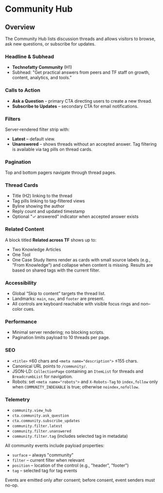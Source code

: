 # Community Hub

## Overview

The Community Hub lists discussion threads and allows visitors to browse, ask new questions, or subscribe for updates.

### Headline & Subhead
- **Technofatty Community** (H1)
- Subhead: "Get practical answers from peers and TF staff on growth, content, analytics, and tools."

### Calls to Action
- **Ask a Question** – primary CTA directing users to create a new thread.
- **Subscribe to Updates** – secondary CTA for email notifications.

### Filters
Server‑rendered filter strip with:
- **Latest** – default view.
- **Unanswered** – shows threads without an accepted answer.
Tag filtering is available via tag pills on thread cards.

### Pagination
Top and bottom pagers navigate through thread pages.

### Thread Cards
- Title (H2) linking to the thread
- Tag pills linking to tag-filtered views
- Byline showing the author
- Reply count and updated timestamp
- Optional "✓ answered" indicator when accepted answer exists

### Related Content
A block titled **Related across TF** shows up to:
- Two Knowledge Articles
- One Tool
- One Case Study
Items render as cards with small source labels (e.g., "From Knowledge") and collapse when content is missing. Results are based on shared tags with the current filter.

### Accessibility
- Global “Skip to content” targets the thread list.
- Landmarks: `main`, `nav`, and `footer` are present.
- All controls are keyboard reachable with visible focus rings and non–color cues.

### Performance
- Minimal server rendering; no blocking scripts.
- Pagination limits payload to 10 threads per page.

### SEO
- `<title>` ≤60 chars and `<meta name="description">` ≤155 chars.
- Canonical URL points to `/community/`.
- JSON-LD: `CollectionPage` containing an `ItemList` for threads and `BreadcrumbList` for navigation.
- Robots: set `<meta name="robots">` and `X-Robots-Tag` to `index,follow` only when `COMMUNITY_INDEXABLE` is true; otherwise `noindex,nofollow`.

### Telemetry
- `community.view_hub`
- `cta.community.ask_question`
- `cta.community.subscribe_updates`
- `community.filter.latest`
- `community.filter.unanswered`
- `community.filter.tag` (includes selected tag in metadata)

All community events include payload properties:
- `surface` – always "community"
- `filter` – current filter when relevant
- `position` – location of the control (e.g., "header", "footer")
- `tag` – selected tag for tag events

Events are emitted only after consent; before consent, event senders must no-op.

